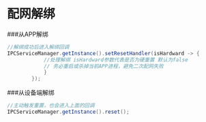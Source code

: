 # 配网解绑
###从APP解绑
```java
//解绑成功后进入解绑回调
IPCServiceManager.getInstance().setResetHandler(isHardward -> {
            //处理解绑 isHardward参数代表是否为硬重置 默认为false
            // 务必重启或杀掉当前APP进程，避免二次配网失败
            }
        });
```
###从设备端解绑
```java
//主动触发重置，也会进入上面的回调
IPCServiceManager.getInstance().reset();
```